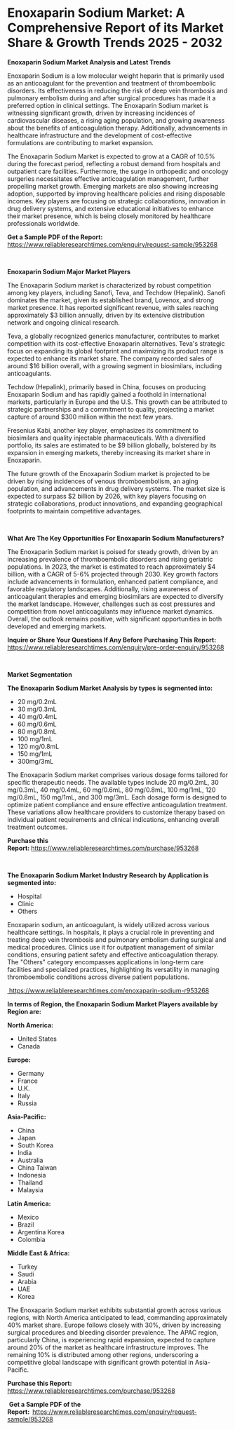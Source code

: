 <p><h1>Enoxaparin Sodium Market: A Comprehensive Report of its Market Share & Growth Trends 2025 - 2032</h1></p><p><strong>Enoxaparin Sodium Market Analysis and Latest Trends</strong></p>
<p><p>Enoxaparin Sodium is a low molecular weight heparin that is primarily used as an anticoagulant for the prevention and treatment of thromboembolic disorders. Its effectiveness in reducing the risk of deep vein thrombosis and pulmonary embolism during and after surgical procedures has made it a preferred option in clinical settings. The Enoxaparin Sodium market is witnessing significant growth, driven by increasing incidences of cardiovascular diseases, a rising aging population, and growing awareness about the benefits of anticoagulation therapy. Additionally, advancements in healthcare infrastructure and the development of cost-effective formulations are contributing to market expansion. </p><p>The Enoxaparin Sodium Market is expected to grow at a CAGR of 10.5% during the forecast period, reflecting a robust demand from hospitals and outpatient care facilities. Furthermore, the surge in orthopedic and oncology surgeries necessitates effective anticoagulation management, further propelling market growth. Emerging markets are also showing increasing adoption, supported by improving healthcare policies and rising disposable incomes. Key players are focusing on strategic collaborations, innovation in drug delivery systems, and extensive educational initiatives to enhance their market presence, which is being closely monitored by healthcare professionals worldwide.</p></p>
<p><strong>Get a Sample PDF of the Report:&nbsp;</strong> <a href="https://www.reliableresearchtimes.com/enquiry/request-sample/953268?utm_campaign=2669&utm_medium=2&utm_source=Github&utm_content=ia&utm_term=19042025&utm_id=enoxaparin-sodium">https://www.reliableresearchtimes.com/enquiry/request-sample/953268</a></p>
<p>&nbsp;</p>
<p><strong>Enoxaparin Sodium Major Market Players</strong></p>
<p><p>The Enoxaparin Sodium market is characterized by robust competition among key players, including Sanofi, Teva, and Techdow (Hepalink). Sanofi dominates the market, given its established brand, Lovenox, and strong market presence. It has reported significant revenue, with sales reaching approximately $3 billion annually, driven by its extensive distribution network and ongoing clinical research.</p><p>Teva, a globally recognized generics manufacturer, contributes to market competition with its cost-effective Enoxaparin alternatives. Teva's strategic focus on expanding its global footprint and maximizing its product range is expected to enhance its market share. The company recorded sales of around $16 billion overall, with a growing segment in biosimilars, including anticoagulants.</p><p>Techdow (Hepalink), primarily based in China, focuses on producing Enoxaparin Sodium and has rapidly gained a foothold in international markets, particularly in Europe and the U.S. This growth can be attributed to strategic partnerships and a commitment to quality, projecting a market capture of around $300 million within the next few years.</p><p>Fresenius Kabi, another key player, emphasizes its commitment to biosimilars and quality injectable pharmaceuticals. With a diversified portfolio, its sales are estimated to be $9 billion globally, bolstered by its expansion in emerging markets, thereby increasing its market share in Enoxaparin.</p><p>The future growth of the Enoxaparin Sodium market is projected to be driven by rising incidences of venous thromboembolism, an aging population, and advancements in drug delivery systems. The market size is expected to surpass $2 billion by 2026, with key players focusing on strategic collaborations, product innovations, and expanding geographical footprints to maintain competitive advantages.</p></p>
<p>&nbsp;</p>
<p><strong>What Are The Key Opportunities For Enoxaparin Sodium Manufacturers?</strong></p>
<p><p>The Enoxaparin Sodium market is poised for steady growth, driven by an increasing prevalence of thromboembolic disorders and rising geriatric populations. In 2023, the market is estimated to reach approximately $4 billion, with a CAGR of 5-6% projected through 2030. Key growth factors include advancements in formulation, enhanced patient compliance, and favorable regulatory landscapes. Additionally, rising awareness of anticoagulant therapies and emerging biosimilars are expected to diversify the market landscape. However, challenges such as cost pressures and competition from novel anticoagulants may influence market dynamics. Overall, the outlook remains positive, with significant opportunities in both developed and emerging markets.</p></p>
<p><strong>Inquire or Share Your Questions If Any Before Purchasing This Report:</strong> <a href="https://www.reliableresearchtimes.com/enquiry/pre-order-enquiry/953268?utm_campaign=2669&utm_medium=2&utm_source=Github&utm_content=ia&utm_term=19042025&utm_id=enoxaparin-sodium">https://www.reliableresearchtimes.com/enquiry/pre-order-enquiry/953268</a></p>
<p>&nbsp;</p>
<p><strong>Market Segmentation</strong></p>
<p><strong>The Enoxaparin Sodium Market Analysis by types is segmented into:</strong></p>
<p><ul><li>20 mg/0.2mL</li><li>30 mg/0.3mL</li><li>40 mg/0.4mL</li><li>60 mg/0.6mL</li><li>80 mg/0.8mL</li><li>100 mg/1mL</li><li>120 mg/0.8mL</li><li>150 mg/1mL</li><li>300mg/3mL</li></ul></p>
<p><p>The Enoxaparin Sodium market comprises various dosage forms tailored for specific therapeutic needs. The available types include 20 mg/0.2mL, 30 mg/0.3mL, 40 mg/0.4mL, 60 mg/0.6mL, 80 mg/0.8mL, 100 mg/1mL, 120 mg/0.8mL, 150 mg/1mL, and 300 mg/3mL. Each dosage form is designed to optimize patient compliance and ensure effective anticoagulation treatment. These variations allow healthcare providers to customize therapy based on individual patient requirements and clinical indications, enhancing overall treatment outcomes.</p></p>
<p><strong>Purchase this Report:&nbsp;</strong><a href="https://www.reliableresearchtimes.com/purchase/953268?utm_campaign=2669&utm_medium=2&utm_source=Github&utm_content=ia&utm_term=19042025&utm_id=enoxaparin-sodium">https://www.reliableresearchtimes.com/purchase/953268</a></p>
<p>&nbsp;</p>
<p><strong>The Enoxaparin Sodium Market Industry Research by Application is segmented into:</strong></p>
<p><ul><li>Hospital</li><li>Clinic</li><li>Others</li></ul></p>
<p><p>Enoxaparin sodium, an anticoagulant, is widely utilized across various healthcare settings. In hospitals, it plays a crucial role in preventing and treating deep vein thrombosis and pulmonary embolism during surgical and medical procedures. Clinics use it for outpatient management of similar conditions, ensuring patient safety and effective anticoagulation therapy. The "Others" category encompasses applications in long-term care facilities and specialized practices, highlighting its versatility in managing thromboembolic conditions across diverse patient populations.</p></p>
<p><a href="https://www.reliableresearchtimes.com/enoxaparin-sodium-r953268?utm_campaign=2669&utm_medium=2&utm_source=Github&utm_content=ia&utm_term=19042025&utm_id=enoxaparin-sodium">&nbsp;https://www.reliableresearchtimes.com/enoxaparin-sodium-r953268</a></p>
<p><strong>In terms of Region, the Enoxaparin Sodium Market Players available by Region are:</strong></p>
<p>
    <p> <strong> North America: </strong>
        <ul>
            <li>United States</li>
            <li>Canada</li>
        </ul>
        </p> 
    <p> <strong> Europe: </strong>
        <ul>
            <li>Germany</li>
            <li>France</li>
            <li>U.K.</li>
            <li>Italy</li>
            <li>Russia</li>
        </ul>
        </p> 
    <p> <strong> Asia-Pacific: </strong>
        <ul>
            <li>China</li>
            <li>Japan</li>
            <li>South Korea</li>
            <li>India</li>
            <li>Australia</li>
            <li>China Taiwan</li>
            <li>Indonesia</li>
            <li>Thailand</li>
            <li>Malaysia</li>
        </ul>
        </p> 
    <p> <strong> Latin America: </strong>
        <ul>
            <li>Mexico</li>
            <li>Brazil</li>
            <li>Argentina Korea</li>
            <li>Colombia</li>
        </ul>
        </p> 
    <p> <strong> Middle East & Africa: </strong>
        <ul>
            <li>Turkey</li>
            <li>Saudi</li>
            <li>Arabia</li>
            <li>UAE</li>
            <li>Korea</li>
        </ul>
    </p>
    </p>
<p><p>The Enoxaparin Sodium market exhibits substantial growth across various regions, with North America anticipated to lead, commanding approximately 40% market share. Europe follows closely with 30%, driven by increasing surgical procedures and bleeding disorder prevalence. The APAC region, particularly China, is experiencing rapid expansion, expected to capture around 20% of the market as healthcare infrastructure improves. The remaining 10% is distributed among other regions, underscoring a competitive global landscape with significant growth potential in Asia-Pacific.</p></p>
<p><strong>Purchase this Report: </strong><a href="https://www.reliableresearchtimes.com/purchase/953268?utm_campaign=2669&utm_medium=2&utm_source=Github&utm_content=ia&utm_term=19042025&utm_id=enoxaparin-sodium">https://www.reliableresearchtimes.com/purchase/953268</a></p>
<p>&nbsp;<strong>Get a Sample PDF of the Report:&nbsp;&nbsp;</strong><a href="https://www.reliableresearchtimes.com/enquiry/request-sample/953268?utm_campaign=2669&utm_medium=2&utm_source=Github&utm_content=ia&utm_term=19042025&utm_id=enoxaparin-sodium">https://www.reliableresearchtimes.com/enquiry/request-sample/953268</a></p>
<p><strong></strong></p>
<p><p></p><p></p><p></p></p>